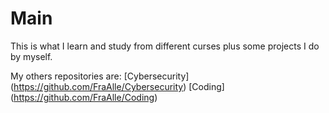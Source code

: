 # Main
This is what I learn and study from different curses plus some projects I do by myself.

My others repositories are: 
[Cybersecurity] (https://github.com/FraAlle/Cybersecurity)
[Coding] (https://github.com/FraAlle/Coding)